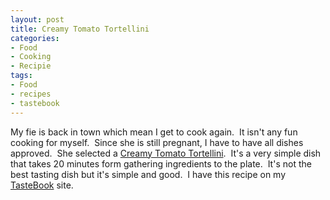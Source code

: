 ```yaml
---
layout: post
title: Creamy Tomato Tortellini
categories:
- Food
- Cooking
- Recipie
tags:
- Food
- recipes
- tastebook
---
```

My fie is back in town which mean I get to cook again.&nbsp; It isn't any fun cooking for myself.&nbsp; Since she is still pregnant, I have to have all dishes approved.&nbsp; She selected a <a href="http://techcook.s3.amazonaws.com/creamy_tom_tor.jpg" target="_blank">Creamy Tomato Tortellini</a>.&nbsp; It's a very simple dish that takes 20 minutes form gathering ingredients to the plate.&nbsp; It's not the best tasting dish but it's simple and good.&nbsp; I have this recipe on my <a href="http://www.tastebook.com/" target="_blank">TasteBook</a> site.
